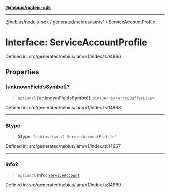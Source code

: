 [**@nebius/nodejs-sdk**](../../../../../README.md)

---

[@nebius/nodejs-sdk](../../../../../README.md) / [generated/nebius/iam/v1](../README.md) / ServiceAccountProfile

# Interface: ServiceAccountProfile

Defined in: src/generated/nebius/iam/v1/index.ts:14966

## Properties

### \[unknownFieldsSymbol\]?

> `optional` **\[unknownFieldsSymbol\]**: `Uint8Array`\<`ArrayBufferLike`\>

Defined in: src/generated/nebius/iam/v1/index.ts:14968

---

### $type

> **$type**: `"nebius.iam.v1.ServiceAccountProfile"`

Defined in: src/generated/nebius/iam/v1/index.ts:14967

---

### info?

> `optional` **info**: [`ServiceAccount`](ServiceAccount.md)

Defined in: src/generated/nebius/iam/v1/index.ts:14969
